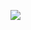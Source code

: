 ![](http://p84.cooltext.com/Rendered/Cool%20Text%20-%20Economa%20y%20Tecnologa%20284030636304166.png)
